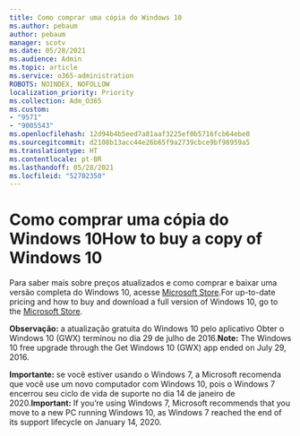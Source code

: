 ```yaml
---
title: Como comprar uma cópia do Windows 10
ms.author: pebaum
author: pebaum
manager: scotv
ms.date: 05/28/2021
ms.audience: Admin
ms.topic: article
ms.service: o365-administration
ROBOTS: NOINDEX, NOFOLLOW
localization_priority: Priority
ms.collection: Adm_O365
ms.custom:
- "9571"
- "9005543"
ms.openlocfilehash: 12d94b4b5eed7a81aaf3225ef0b5716fcb64ebe0
ms.sourcegitcommit: d2108b13acc44e26b65f9a2739cbce9bf98959a5
ms.translationtype: HT
ms.contentlocale: pt-BR
ms.lasthandoff: 05/28/2021
ms.locfileid: "52702350"
---
```

# <a name="how-to-buy-a-copy-of-windows-10"></a><span data-ttu-id="ad2ee-102">Como comprar uma cópia do Windows 10</span><span class="sxs-lookup"><span data-stu-id="ad2ee-102">How to buy a copy of Windows 10</span></span>

<span data-ttu-id="ad2ee-103">Para saber mais sobre preços atualizados e como comprar e baixar uma versão completa do Windows 10, acesse [Microsoft Store](https://www.microsoft.com/store/b/windows).</span><span class="sxs-lookup"><span data-stu-id="ad2ee-103">For up-to-date pricing and how to buy and download a full version of Windows 10, go to the [Microsoft Store](https://www.microsoft.com/store/b/windows).</span></span>

<span data-ttu-id="ad2ee-104">**Observação:** a atualização gratuita do Windows 10 pelo aplicativo Obter o Windows 10 (GWX) terminou no dia 29 de julho de 2016.</span><span class="sxs-lookup"><span data-stu-id="ad2ee-104">**Note:** The Windows 10 free upgrade through the Get Windows 10 (GWX) app ended on July 29, 2016.</span></span>

<span data-ttu-id="ad2ee-105">**Importante:** se você estiver usando o Windows 7, a Microsoft recomenda que você use um novo computador com Windows 10, pois o Windows 7 encerrou seu ciclo de vida de suporte no dia 14 de janeiro de 2020.</span><span class="sxs-lookup"><span data-stu-id="ad2ee-105">**Important:** If you’re using Windows 7, Microsoft recommends that you move to a new PC running Windows 10, as Windows 7 reached the end of its support lifecycle on January 14, 2020.</span></span>

